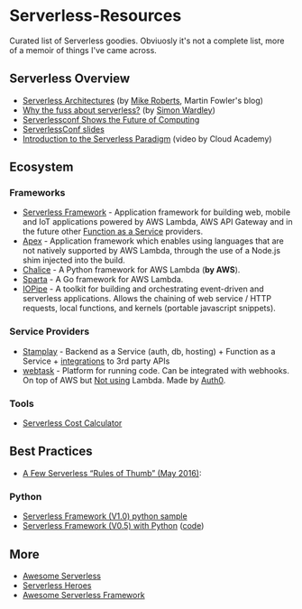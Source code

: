 # Serverless-Resources
Curated list of Serverless goodies. Obviuosly it's not a complete list, more of a memoir of things I've came across.

## Serverless Overview
- [Serverless Architectures](http://martinfowler.com/articles/serverless.html) (by [Mike Roberts](https://twitter.com/mikebroberts), Martin Fowler's blog)
- [Why the fuss about serverless?](https://hackernoon.com/why-the-fuss-about-serverless-4370b1596da0#.70gl3ej67) (by [Simon Wardley](https://twitter.com/swardley))
- [Serverlessconf Shows the Future of Computing](https://read.acloud.guru/serverlessconf-shows-the-future-of-computing-61820c1cea5e)
- [ServerlessConf slides](http://www.slideshare.net/ServerlessConf)
- [Introduction to the Serverless Paradigm](https://www.youtube.com/watch?v=pvmx0IVfBLc) (video by Cloud Academy)

## Ecosystem
### Frameworks
- [Serverless Framework](http://www.serverless.com) - Application framework for building web, mobile and IoT applications powered by AWS Lambda, AWS API Gateway and in the future other [Function as a Service](https://twitter.com/marak/status/736357543598002176) providers.
- [Apex](http://apex.run/) -  Application framework which enables using languages that are not natively supported by AWS Lambda, through the use of a Node.js shim injected into the build.
- [Chalice](https://github.com/awslabs/chalice) - A Python framework for AWS Lambda (**by AWS**).
- [Sparta](http://gosparta.io/) - A Go framework for AWS Lambda. 
- [IOPipe](https://www.iopipe.com/) - A toolkit for building and orchestrating event-driven and serverless applications. Allows the chaining of web service / HTTP requests, local functions, and kernels (portable javascript snippets).

### Service Providers
- [Stamplay](https://stamplay.com/) - Backend as a Service (auth, db, hosting) + Function as a Service + [integrations](https://stamplay.com/features/integrations) to 3rd party APIs
- [webtask](https://webtask.io) - Platform for running code. Can be integrated with webhooks. On top of AWS but [Not using](https://medium.com/aws-activate-startup-blog/sandboxing-code-in-the-era-of-containers-294edb3a674) Lambda. Made by [Auth0](https://webtask.io).

### Tools
- [Serverless Cost Calculator](http://serverlesscalc.com/)
 

## Best Practices
- [A Few Serverless “Rules of Thumb” (May 2016)](https://medium.com/@PaulDJohnston/a-few-serverless-rules-of-thumb-309764281921#.f4iwhspgh):

### Python
- [Serverless Framework (V1.0) python sample](https://github.com/bennybauer/serverless-python-sample) 
- [Serverless Framework (V0.5) with Python](http://cloudacademy.com/blog/serverless-framework-aws-lambda-api-gateway-python/) ([code](https://github.com/alexcasalboni/serverless-starter-python)) 

## More
- [Awesome Serverless](https://github.com/anaibol/awesome-serverless)
- [Serverless Heroes](https://github.com/ServerlessHeroes/serverless-resources)
- [Awesome Serverless Framework](https://github.com/JustServerless/awesome-serverless)
 

